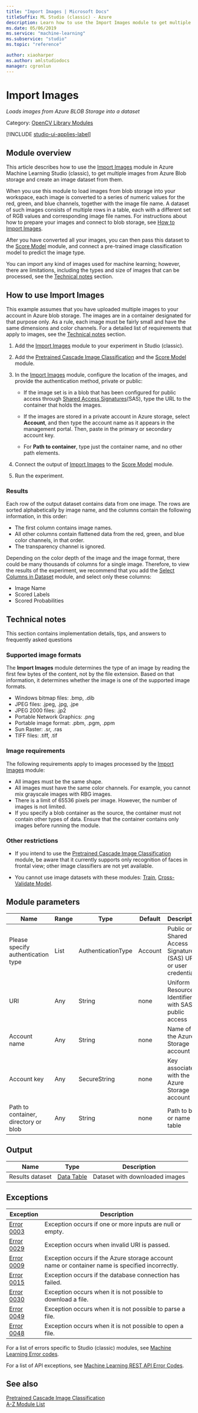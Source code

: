 ```yaml
---
title: "Import Images | Microsoft Docs"
titleSuffix: ML Studio (classic) - Azure
description: Learn how to use the Import Images module to get multiple images from Azure Blob storage and create an image dataset from them.
ms.date: 05/06/2019
ms.service: "machine-learning"
ms.subservice: "studio"
ms.topic: "reference"

author: xiaoharper
ms.author: amlstudiodocs
manager: cgronlun
---
```

# Import Images

*Loads images from Azure BLOB Storage into a dataset*

Category: [OpenCV Library Modules](opencv-library-modules.md)

[!INCLUDE [studio-ui-applies-label](../includes/studio-ui-applies-label.md)]

## Module overview

This article describes how to use the [Import Images](import-images.md) module in Azure Machine Learning Studio (classic), to get multiple images from Azure Blob storage and create an image dataset from them.

When you use this module to load images from blob storage into your workspace, each image is converted to a series of numeric values for the red, green, and blue channels, together with the image file name.  A dataset of such images consists of multiple rows in a table, each with a different set of RGB values and corresponding image file names. For instructions about how to prepare your images and connect to blob storage, see [How to Import Images](#HowToImportImages). 

After you have converted all your images, you can then pass this dataset to the [Score Model](score-model.md) module, and connect a pre-trained image classification model to predict the image type.  

You can import any kind of images used for machine learning; however, there are limitations, including the types and size of images that can be processed, see the [Technical notes](#bkmk_Notes) section.

## <a name="HowToImportImages"></a> How to use Import Images

This example assumes that you have uploaded multiple images to your account in Azure blob storage. The images are in a container designated for that purpose only.  As a rule, each image must be fairly small and have the same dimensions and color channels. For a detailed list of requirements that apply to images, see the [Technical notes](#bkmk_Notes) section.

1. Add the [Import Images](import-images.md) module to your experiment in Studio (classic).

2. Add the [Pretrained Cascade Image Classification](pretrained-cascade-image-classification.md) and the [Score Model](score-model.md) module.

3. In the [Import Images](import-images.md) module, configure the location of the images, and provide the authentication method, private or public:

    - If the image set is in a blob that has been configured for public access through [Shared Access Signatures](https://azure.microsoft.com/documentation/articles/storage-dotnet-shared-access-signature-part-1/)(SAS), type the URL to the container that holds the images.

    - If the images are stored in a private account in Azure storage, select **Account**, and then type the account name as it appears in the management portal.  Then, paste in the primary or secondary account key.

    - For **Path to container**, type just the container name, and no other path elements.

4. Connect the output of [Import Images](import-images.md) to the [Score Model](score-model.md) module.

5. Run the experiment.

### Results

Each row of the output dataset contains data from one image. The rows are sorted alphabetically by image name, and the columns contain the following information, in this order:

- The first column contains image names.
- All other columns contain flattened data from the red, green, and blue color channels, in that order.
- The transparency channel is ignored.

Depending on the color depth of the image and the image format, there could be many thousands of columns for a single image. Therefore, to view the results of the experiment, we recommend that you add the [Select Columns in Dataset](select-columns-in-dataset.md) module, and select only these columns:

- Image Name
- Scored Labels
- Scored Probabilities

## <a name="bkmk_Notes"></a> Technical notes

This section contains implementation details, tips, and answers to frequently asked questions

### Supported image formats

The **Import Images** module determines the type of an image by reading the first few bytes of the content, not by the file extension. Based on that information, it determines whether the image is one of the supported image formats.

- Windows bitmap files: .bmp, .dib
- JPEG files: .jpeg, .jpg, .jpe
- JPEG 2000 files: .jp2
- Portable Network Graphics: .png
- Portable image format: .pbm, .pgm, .ppm
- Sun Raster: .sr, .ras
- TIFF files: .tiff, .tif

### Image requirements

The following requirements apply to images processed by the [Import Images](import-images.md) module:

- All images must be the same shape.
- All images must have the same color channels. For example, you cannot mix grayscale images with RBG images.
- There is a limit of 65536 pixels per image. However, the number of images is not limited.
- If you specify a blob container as the source, the container must not contain other types of data. Ensure that the container contains only images before running the module.

### Other restrictions

- If you intend to use the [Pretrained Cascade Image Classification](pretrained-cascade-image-classification.md) module, be aware that it currently supports only recognition of faces in frontal view; other image classifiers are not yet available.

- You cannot use image datasets with these modules:  [Train](machine-learning-train.md), [Cross-Validate Model](cross-validate-model.md). 

## Module parameters

|Name|Range|Type|Default|Description|  
|----------|-----------|----------|-------------|-----------------|  
|Please specify authentication type|List|AuthenticationType|Account|Public or Shared Access Signature (SAS) URI or user credentials|  
|URI|Any|String|none|Uniform Resource Identifier with SAS or public access|  
|Account name|Any|String|none|Name of the Azure Storage account|  
|Account key|Any|SecureString|none|Key associated with the Azure Storage account|  
|Path to container, directory or blob|Any|String|none|Path to blob or name of table|  

## Output

|Name|Type|Description|  
|----------|----------|-----------------|  
|Results dataset|[Data Table](data-table.md)|Dataset with downloaded images|  

## Exceptions

|Exception|Description|  
|---------------|-----------------|  
|[Error 0003](errors/error-0003.md)|Exception occurs if one or more inputs are null or empty.|  
|[Error 0029](errors/error-0029.md)|Exception occurs when invalid URI is passed.|  
|[Error 0009](errors/error-0009.md)|Exception occurs if the Azure storage account name or container name is specified incorrectly.|  
|[Error 0015](errors/error-0015.md)|Exception occurs if the database connection has failed.|  
|[Error 0030](errors/error-0030.md)|Exception occurs when it is not possible to download a file.|  
|[Error 0049](errors/error-0049.md)|Exception occurs when it is not possible to parse a file.|  
|[Error 0048](errors/error-0048.md)|Exception occurs when it is not possible to open a file.|  

For a list of errors specific to Studio (classic) modules, see [Machine Learning Error codes](errors/machine-learning-module-error-codes.md).

For a list of API exceptions, see [Machine Learning REST API Error Codes](https://docs.microsoft.com/azure/machine-learning/studio/web-service-error-codes).  

## See also

 [Pretrained Cascade Image Classification](pretrained-cascade-image-classification.md)   
 [A-Z Module List](a-z-module-list.md)
